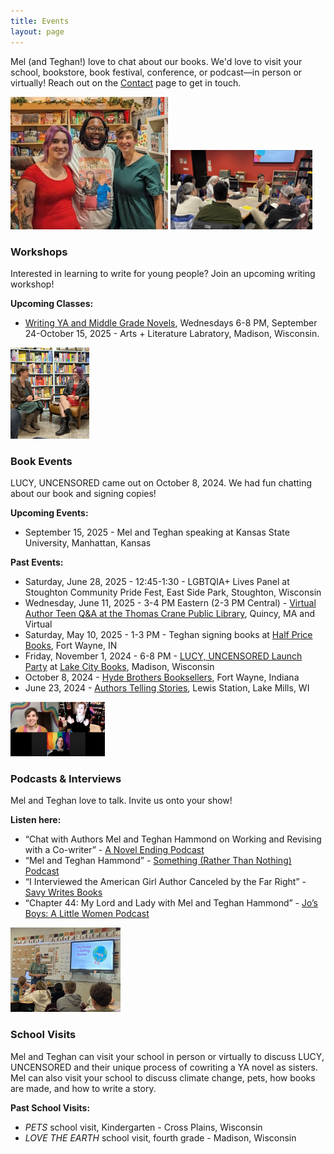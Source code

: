 ```yaml
---
title: Events
layout: page
---
```


Mel (and Teghan!) love to chat about our books. We'd love to visit your school, bookstore, book festival, conference, or podcast—in person or virtually! Reach out on the [Contact](https://www.melhammondbooks.com/contact) page to get in touch.  

<img src="images/site/lucy_launch_charles.JPG" alt="Mel and Teghan with Charles, wearing a Lucy, Uncensored t-shirt" class="image-center " style="max-width:50%;">

<img src="images/site/all_class.jpg" alt="Mel teaching a class at the Arts + Literature Labratory" class="image-right " style="max-width:45%;">

### Workshops
Interested in learning to write for young people? Join an upcoming writing workshop! 

**Upcoming Classes:**
- [Writing YA and Middle Grade Novels](https://www.hisawyer.com/arts-literature-laboratory/schedules/activity-set/1561255), Wednesdays 6-8 PM, September 24-October 15, 2025 - Arts + Literature Labratory, Madison, Wisconsin. 

<img src="images/site/launch_party.jpeg" alt="Mel and Teghan chatting at Lake City Books" class="image-right " style="max-width:25%;">

### Book Events
LUCY, UNCENSORED came out on October 8, 2024. We had fun chatting about our book and signing copies!

**Upcoming Events:**
- September 15, 2025 - Mel and Teghan speaking at Kansas State University, Manhattan, Kansas 

**Past Events:**
- Saturday, June 28, 2025 - 12:45-1:30 - LGBTQIA+ Lives Panel at Stoughton Community Pride Fest, East Side Park, Stoughton, Wisconsin
- Wednesday, June 11, 2025 - 3-4 PM Eastern (2-3 PM Central) - [Virtual Author Teen Q&A at the Thomas Crane Public Library](https://thomascranelibrary.assabetinteractive.com/calendar/teen-meet-the-authors-of-lucy-uncensored/?fbclid=IwY2xjawKmphdleHRuA2FlbQIxMABicmlkETFidTl2NUxRSFJ5R3BhS2toAR4NCMXbKtwnWdRIOajMxw23vchx-qAkaGO4wxneomwkBVW164xXhhyOpYEcMg_aem_JC7EiholMQzNQjLbdNWuBg), Quincy, MA and Virtual
- Saturday, May 10, 2025 - 1-3 PM - Teghan signing books at [Half Price Books](https://www.hpb.com/store?storeid=HPB-102&showMap=true&horizontalView=true&isForm=true&y_source=1_MTExNTM4Mi03MTUtbG9jYXRpb24ud2Vic2l0ZQ%3D%3D), Fort Wayne, IN
- Friday, November 1, 2024 - 6-8 PM - [LUCY, UNCENSORED Launch Party](https://www.facebook.com/events/522726766819520) at [Lake City Books](https://www.lakecitybooks.com/), Madison, Wisconsin
- October 8, 2024 - [Hyde Brothers Booksellers](https://hydebros.com/), Fort Wayne, Indiana
- June 23, 2024 - [Authors Telling Stories](https://www.dailyunion.com/news/jefferson_county_area/story-slam-lake-mills-author-event-raises-funds-for-jefferson-county-literacy-council/article_f1d32cdc-3196-11ef-af63-db7e8b9b65ff.html), Lewis Station, Lake Mills, WI

<img src="images/site/savy_youtube.png" alt="Mel and Teghan chatting with Savy on Zoom" class="image-right " style="max-width:30%;">

### Podcasts & Interviews
Mel and Teghan love to talk. Invite us onto your show! 

**Listen here:**
- “Chat with Authors Mel and Teghan Hammond on Working and Revising with a Co-writer” - [A Novel Ending Podcast](https://www.anovelending.com/episode40)
- “Mel and Teghan Hammond” - [Something (Rather Than Nothing) Podcast](https://podcasts.apple.com/us/podcast/mel-and-teghan-hammond/id1473313040?i=1000652795846)
- “I Interviewed the American Girl Author Canceled by the Far Right” - [Savy Writes Books](https://youtu.be/pbcayXOV7Tc?si=J5zsrcT5ineM4Hji)
- “Chapter 44: My Lord and Lady with Mel and Teghan Hammond” - [Jo’s Boys: A Little Women Podcast](https://jos-boys-a-little-women-podcast.castos.com/episodes/chapter-44-my-lord-and-lady-with-mel-and-teghan-hammond)

<div class="entry">
    <img src="images/site/school_visit.jpeg" alt="Mel presents Love the Earth in a classroom" class="image-right" style="max-width: 35%;">
    <div class="text">
        <h3>School Visits</h3>
        <p>Mel and Teghan can visit your school in person or virtually to discuss LUCY, UNCENSORED and their unique process of cowriting a YA novel as sisters. Mel can also visit your school to discuss climate change, pets, how books are made, and how to write a story.</p>
        <p><strong>Past School Visits:</strong></p>
        <ul>
            <li><em>PETS</em> school visit, Kindergarten - Cross Plains, Wisconsin</li>
            <li><em>LOVE THE EARTH</em> school visit, fourth grade - Madison, Wisconsin</li>
        </ul>
    </div>
</div>


